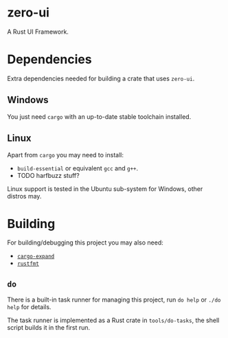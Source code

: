 # zero-ui

A Rust UI Framework.

# Dependencies

Extra dependencies needed for building a crate that uses `zero-ui`.

## Windows

You just need `cargo` with an up-to-date stable toolchain installed.

## Linux

Apart from `cargo` you may need to install:

* `build-essential` or equivalent `gcc` and `g++`.
*  TODO harfbuzz stuff?

Linux support is tested in the Ubuntu sub-system for Windows, other distros may.

# Building

For building/debugging this project you may also need:

* [`cargo-expand`](https://github.com/dtolnay/cargo-expand)
* [`rustfmt`](https://github.com/rust-lang/rustfmt)

## `do`

There is a built-in task runner for managing this project, run `do help` or `./do help` for details.

The task runner is implemented as a Rust crate in `tools/do-tasks`, the shell script builds it in the first run.